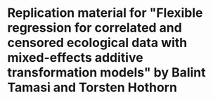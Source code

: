 # Replication material for "Flexible regression for correlated and censored ecological data with mixed-effects additive transformation models" by Balint Tamasi and Torsten Hothorn

